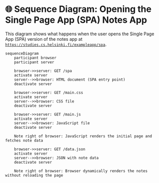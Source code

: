 
# 🌐 Sequence Diagram: Opening the Single Page App (SPA) Notes App

This diagram shows what happens when the user opens the Single Page App (SPA) version of the notes app at [`https://studies.cs.helsinki.fi/exampleapp/spa`](https://studies.cs.helsinki.fi/exampleapp/spa).

```mermaid
sequenceDiagram
    participant browser
    participant server

    browser->>server: GET /spa
    activate server
    server-->>browser: HTML document (SPA entry point)
    deactivate server

    browser->>server: GET /main.css
    activate server
    server-->>browser: CSS file
    deactivate server

    browser->>server: GET /main.js
    activate server
    server-->>browser: JavaScript file
    deactivate server

    Note right of browser: JavaScript renders the initial page and fetches note data

    browser->>server: GET /data.json
    activate server
    server-->>browser: JSON with note data
    deactivate server

    Note right of browser: Browser dynamically renders the notes without reloading the page
```
